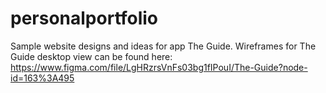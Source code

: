 # personalportfolio
Sample website designs and ideas for app The Guide.
Wireframes for The Guide desktop view can be found here:
https://www.figma.com/file/LgHRzrsVnFs03bg1fIPouI/The-Guide?node-id=163%3A495
